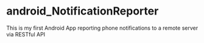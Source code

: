 # android_NotificationReporter
This is my first Android App reporting phone notifications to a remote server via RESTful API
